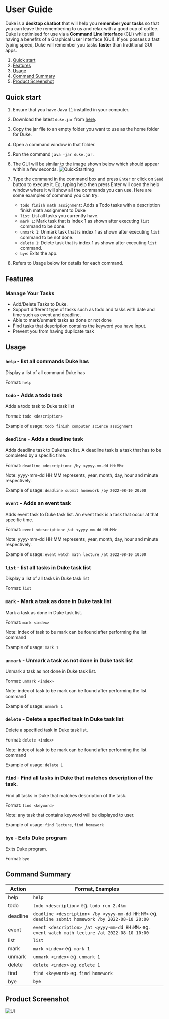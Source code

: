 # User Guide

Duke is a **desktop chatbot** that will help you **remember your tasks** so that you can leave the remembering to us and relax with a good cup of coffee. Duke is optimised for use via a **Command Line Interface** (CLI) while still having a benefits of a Graphical User Interface (GUI). If you possess a fast typing speed, Duke will remember you tasks **faster** than traditional GUI apps.

1. [Quick start](#quick-start)
2. [Features](#features)
3. [Usage](#usage)
4. [Command Summary](#command-summary)
5. [Product Screenshot](#product-screenshot)

## Quick start

1. Ensure that you have Java `11` installed in your computer.
2. Download the latest `duke.jar` from [here](https://github.com/Kang-Quan/ip/releases/download/A-Release2/duke.jar).
3. Copy the jar file to an empty folder you want to use as the home folder for Duke.
4. Open a command window in that folder.
5. Run the command `java -jar duke.jar`.
6. The GUI will be similar to the image shown below which should appear within a few seconds.
   ![QuickStartImg](docs/QuickStartImg.png)
6. Type the command in the command box and press `Enter` or click on `Send` button to execute it. Eg, typing help then press Enter will open the help window where it will show all the commands you can use.
   Here are some examples of command you can try:

   - `todo finish math assignment`: Adds a Todo tasks with a description finish math assignment to Duke
   - `list`: List all tasks you currently have.
   - `mark 1`: Mark task that is index 1 as shown after executing `list` command to be done.
   - `unmark 1`: Unmark task that is index 1 as shown after executing `list` command to be not done.
   - `delete 1`: Delete task that is index 1 as shown after executing `list` command.
   - `bye`: Exits the app.
7. Refers to Usage below for details for each command.

## Features
### Manage Your Tasks
- Add/Delete Tasks to Duke.
- Support different type of tasks such as todo and tasks with date and time such as event and deadline.
- Able to mark/unmark tasks as done or not done
- Find tasks that description contains the keyword you have input.
- Prevent you from having duplicate task

## Usage
### `help` - list all commands Duke has
Display a list of all command Duke has

Format: `help`

### `todo` - Adds a todo task

Adds a todo task to Duke task list

Format: `todo <description>`

Example of usage: `todo finish computer science assignment`


### `deadline` - Adds a deadline task
Adds deadline task to Duke task list. A deadline task is a task that has to be completed by a specific time.

Format: `deadline <description> /by <yyyy-mm-dd HH:MM>`

Note: yyyy-mm-dd HH:MM represents, year, month, day, hour and minute respectively.

Example of usage: `deadline submit homework /by 2022-08-10 20:00`

### `event` - Adds an event task
Adds event task to Duke task list. An event task is a task that occur at that specific time.

Format: `event <description> /at <yyyy-mm-dd HH:MM>`

Note: yyyy-mm-dd HH:MM represents, year, month, day, hour and minute respectively.

Example of usage: `event watch math lecture /at 2022-08-10 10:00`

### `list` - list all tasks in Duke task list
Display a list of all tasks in Duke task list

Format: `list`

### `mark` - Mark a task as done in Duke task list
Mark a task as done in Duke task list.

Format: `mark <index>`

Note: index of task to be mark can be found after performing the list command

Example of usage: `mark 1`

### `unmark` - Unmark a task as not done in Duke task list
Unmark a task as not done in Duke task list.

Format: `unmark <index>`

Note: index of task to be mark can be found after performing the list command

Example of usage: `unmark 1`

### `delete` - Delete a specified task in Duke task list
Delete a specified task in Duke task list.

Format: `delete <index>`

Note: index of task to be mark can be found after performing the list command

Example of usage: `delete 1`

### `find` - Find all tasks in Duke that matches description of the task.
Find all tasks in Duke that matches description of the task.

Format: `find <keyword>`

Note: any task that contains keyword will be displayed to user.

Example of usage: `find lecture`, `find homework`

### `bye` - Exits Duke program
Exits Duke program.

Format: `bye`


## Command Summary


| Action      | Format, Examples |
| ----------- | ----------- |
| help      | `help` |
| todo   | `todo <description>` eg. `todo run 2.4km` |
| deadline      | `deadline <description> /by <yyyy-mm-dd HH:MM>` eg. `deadline submit homework /by 2022-08-10 20:00` |
| event   | `event <description> /at <yyyy-mm-dd HH:MM>` eg. `event watch math lecture /at 2022-08-10 10:00` |
| list      | `list` |
| mark   | `mark <index>` eg. `mark 1` |
| unmark      | `unmark <index>` eg. `unmark 1` |
| delete | `delete <index>` eg. `delete 1` |
| find      | `find <keyword>` eg. `find homework` |
| bye | `bye`        |


## Product Screenshot
![Ui](docs/Ui.png)
